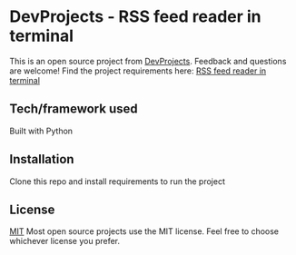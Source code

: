 # DevProjects - RSS feed reader in terminal

This is an open source project from [DevProjects](http://www.codementor.io/projects). Feedback and questions are welcome!
Find the project requirements here: [RSS feed reader in terminal](https://www.codementor.io/projects/tool/rss-feed-reader-in-terminal-atx32jp82q)

## Tech/framework used
Built with Python

## Installation
Clone this repo and install requirements to run the project

## License
[MIT](https://choosealicense.com/licenses/mit/)
Most open source projects use the MIT license. Feel free to choose whichever license you prefer.
